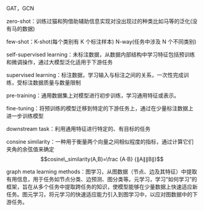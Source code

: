GAT，GCN

zero-shot：训练过猫和狗借助辅助信息实现对没出现过的种类比如马等的泛化(没有马的数据)

few-shot：K-shot(每个类别有 K 个标注样本)     N-way(任务中涉及 N 个不同类别)    

self-supervised learning：未标注数据，从数据内部结构中学习特征包括预训练和微调操作，通过大模型泛化适用于下游任务

supervised learning：标注数据，学习输入与标注之间的关系，一次性完成训练，受标注数据质量与数量限制

pre-training：通用数据集上对模型进行初步训练，学习通用特征或表示。

fine-tuning：将预训练的模型迁移到特定的下游任务上，通过在少量标注数据上进一步训练模型

downstream task：利用通用特征进行特定的、有目标的任务

consine similarity：一种用于衡量两个向量之间相似程度的指标，通过计算它们夹角的余弦值来确定$$cosine\_similarity(A,B)=\frac {A⋅B} {∥A∥∥B∥}$$

graph meta learning methods：图学习，从图数据（节点、边及其特征）中提取有用信息，用于任务如节点分类、边预测、图分类等。元学习，学习“如何学习”的框架，旨在从多个任务中提取跨任务的知识，使模型能够在少量数据上快速适应新任务。图元学习，将元学习的快速适应能力引入到图学习中，以应对图数据中的下游任务。
